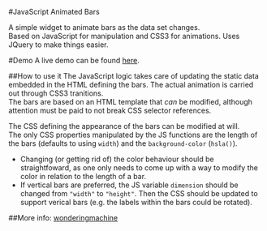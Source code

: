 #JavaScript Animated Bars

A simple widget to animate bars as the data set changes.  
Based on JavaScript for manipulation and CSS3 for animations. Uses JQuery to make things easier.  

#Demo
A live demo can be found [here](http://staticfiles.wonderingmachine.com/portfolio/js_animated_bars/js_animated_bars.html).

##How to use it
The JavaScript logic takes care of updating the static data embedded in the HTML defining the bars. The actual animation is carried out through CSS3 tranitions.  
The bars are based on an HTML template that _can_ be modified, although attention must be paid to not break CSS selector references.


The CSS defining the appearance of the bars can be modified at will.  
The only CSS properties manipulated by the JS functions are the length of the bars (defaults to using `width`) and the `background-color` (`hsla()`).  

* Changing (or getting rid of) the color behaviour should be straightfoward, as one only needs to come up with a way to modify the color in relation to the length of a bar.
* If vertical bars are preferred, the JS variable `dimension` should be changed from `"width"` to `"height"`. Then the CSS should be updated to support verical bars (e.g. the labels within the bars could be rotated).


##More info:
[wonderingmachine](http://www.wonderingmachine.com/who)
